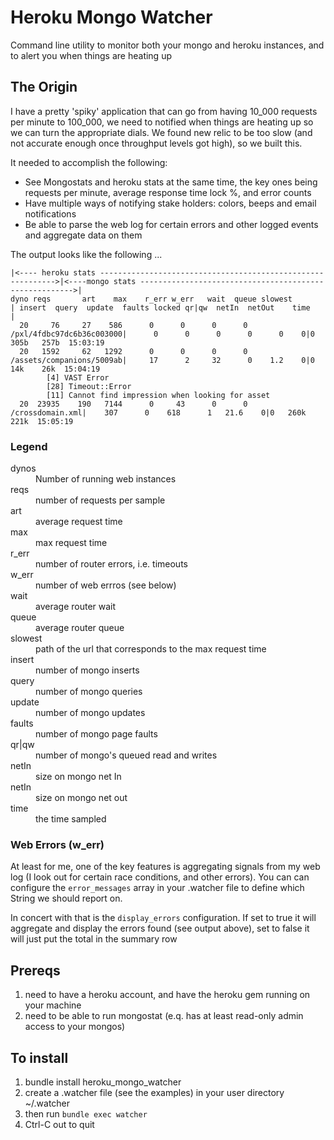 # Heroku Mongo Watcher

Command line utility to monitor both your mongo and heroku instances, and to alert you when things are heating up

## The Origin

I have a pretty 'spiky' application that can go from having 10_000 requests per minute to 100_000, we need to notified
when things are heating up so we can turn the appropriate dials.  We found new relic to be too slow
(and not accurate enough once throughput levels got high), so we built this.

It needed to accomplish the following:

* See Mongostats and heroku stats at the same time, the key ones being requests per minute, average response time
  lock %, and error counts
* Have multiple ways of notifying stake holders: colors, beeps and email notifications
* Be able to parse the web log for certain errors and other logged events and aggregate data on them

The output looks like the following ...

    |<---- heroku stats ------------------------------------------------------------>|<----mongo stats ------------------------------------------------------->|
    dyno reqs       art    max    r_err w_err   wait  queue slowest                  | insert  query  update  faults locked qr|qw  netIn  netOut    time       |
      20     76     27    586      0      0      0      0   /pxl/4fdbc97dc6b36c003000|      0      0      0      0      0    0|0   305b   257b  15:03:19
      20   1592     62   1292      0      0      0      0   /assets/companions/5009ab|     17      2     32      0    1.2    0|0    14k    26k  15:04:19
    		[4] VAST Error
    		[28] Timeout::Error
    		[11] Cannot find impression when looking for asset
      20  23935    190   7144      0     43      0      0            /crossdomain.xml|    307      0    618      1   21.6    0|0   260k   221k  15:05:19

### Legend
<dl>
    <dt>dynos</dt><dd>Number of running web instances</dd>
    <dt>reqs</dt><dd>number of requests per sample</dd>
    <dt>art</dt><dd>average request time</dd>
    <dt>max</dt><dd>max request time</dd>
    <dt>r_err</dt><dd>number of router errors, i.e. timeouts</dd>
    <dt>w_err</dt><dd>number of web errros (see below)</dd>
    <dt>wait</dt><dd>average router wait</dd>
    <dt>queue</dt><dd>average router queue</dd>
    <dt>slowest</dt><dd>path of the url that corresponds to the max request time</dd>
    <dt>insert</dt><dd>number of mongo inserts</dd>
    <dt>query</dt><dd>number of mongo queries</dd>
    <dt>update</dt><dd>number of mongo updates</dd>
    <dt>faults</dt><dd>number of mongo page faults</dd>
    <dt>qr|qw</dt><dd>number of mongo's queued read and writes</dd>
    <dt>netIn</dt><dd>size on mongo net In</dd>
    <dt>netIn</dt><dd>size on mongo net out</dd>
    <dt>time</dt><dd>the time sampled</dd>
</dl>

### Web Errors (w_err)
At least for me, one of the key features is aggregating signals from my web log (I look out for certain race conditions,
and other errors).  You can can configure the `error_messages` array in your .watcher file to define which String we
should report on.

In concert with that is the `display_errors` configuration.  If set to true it will aggregate and display the errors
found (see output above), set to false it will just put the total in the summary row


## Prereqs

1. need to have a heroku account, and have the heroku gem running on your machine
2. need to be able to run mongostat (e.q. has at least read-only admin access to your mongos)

## To install

1. bundle install heroku_mongo_watcher
2. create a .watcher file (see the examples) in your user directory ~/.watcher
3. then run `bundle exec watcher`
4. Ctrl-C out to quit
